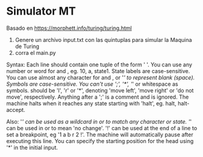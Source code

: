 # Simulator MT

Basado en https://morphett.info/turing/turing.html

1. Genere un archivo input.txt con las quintuplas para simular la Maquina de Turing
2. corra el main.py

Syntax:
Each line should contain one tuple of the form '<current state> <current symbol> <new symbol> <direction> <new state>'.
You can use any number or word for <current state> and <new state>, eg. 10, a, state1. State labels are case-sensitive.
You can use almost any character for <current symbol> and <new symbol>, or '_' to represent blank (space). Symbols are case-sensitive.
You can't use ';', '*', '_' or whitespace as symbols.
<direction> should be 'l', 'r' or '*', denoting 'move left', 'move right' or 'do not move', respectively.
Anything after a ';' is a comment and is ignored.
The machine halts when it reaches any state starting with 'halt', eg. halt, halt-accept.

Also:
'*' can be used as a wildcard in <current symbol> or <current state> to match any character or state.
'*' can be used in <new symbol> or <new state> to mean 'no change'.
'!' can be used at the end of a line to set a breakpoint, eg '1 a b r 2 !'. The machine will automatically pause after executing this line.
You can specify the starting position for the head using '*' in the initial input.
